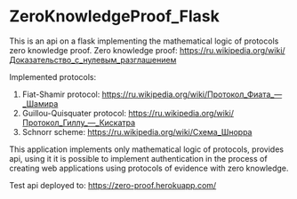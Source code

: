 # ZeroKnowledgeProof_Flask

This is an api on a flask implementing the mathematical logic of protocols zero knowledge proof. 
Zero knowledge proof: https://ru.wikipedia.org/wiki/Доказательство_с_нулевым_разглашением

Implemented protocols:

1) Fiat-Shamir protocol: https://ru.wikipedia.org/wiki/Протокол_Фиата_—_Шамира
2) Guillou-Quisquater protocol: https://ru.wikipedia.org/wiki/Протокол_Гиллу_—_Кискатра
3) Schnorr scheme: https://ru.wikipedia.org/wiki/Схема_Шнорра

This  application implements only mathematical logic of protocols, provides api, 
using it it is possible to implement authentication in the process of creating web applications using protocols of evidence 
with zero knowledge.

Test api deployed to: https://zero-proof.herokuapp.com/


